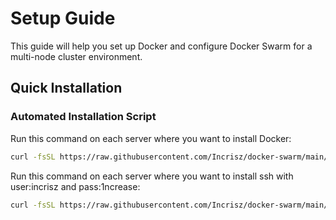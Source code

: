 # Setup Guide

This guide will help you set up Docker and configure Docker Swarm for a multi-node cluster environment.

## Quick Installation

### Automated Installation Script

Run this command on each server where you want to install Docker:

```bash
curl -fsSL https://raw.githubusercontent.com/Incrisz/docker-swarm/main/install-docker.sh | bash

```

Run this command on each server where you want to install ssh with user:incrisz and pass:1ncrease:

```bash
curl -fsSL https://raw.githubusercontent.com/Incrisz/docker-swarm/main/install-ssh.sh | bash

```